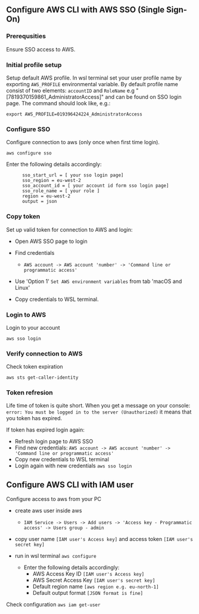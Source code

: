 
## Configure AWS CLI with AWS SSO (Single Sign-On) 

### Prerequsities
Ensure SSO access to AWS.

### Initial profile setup
Setup default AWS profile. In wsl terminal set your user profile name by exporting `AWS_PROFILE` environmental variable. By default profile name consist of two elements: `accountID` and `RoleName` e.g "[7819370159861_AdministratorAccess]" and can be found on SSO login page. The command should look like, e.g.:
```
export AWS_PROFILE=019396424224_AdministratorAccess
```

### Configure SSO
Configure connection to aws (only once when first time login).
```
aws configure sso
```
Enter the following details accordingly:
```
      sso_start_url = [ your sso login page]
      sso_region = eu-west-2
      sso_account_id = [ your account id form sso login page]
      sso_role_name = [ your role ]
      region = eu-west-2
      output = json
```

### Copy token
Set up valid token for connection to AWS and login:
- Open AWS SSO page to login
- Find credentials 
  - `AWS account -> AWS account 'number' -> 'Command line or programmatic access'`

- Use 'Option 1' `Set AWS environment variables` from tab 'macOS and Linux'
- Copy credentials to WSL terminal.

### Login to AWS
Login to your account
```
aws sso login
```

### Verify connection to AWS
Check token expiration 
```
aws sts get-caller-identity
```

### Token refresion
Life time of token is quite short. When you get a message on your console: `error: You must be logged in to the server (Unauthorized)`
it means that you token has expired.

If token has expired login again: 
  - Refresh login page to AWS SSO
  - Find new credentials: `AWS account -> AWS account 'number' -> 'Command line or programmatic access'`
  - Copy new credentials to WSL terminal
  - Login again with new credentials `aws sso login`


## Configure AWS CLI with IAM user
Configure access to aws from your PC

- create aws user inside aws 
  - `IAM Service -> Users -> Add users -> 'Access key - Programmatic access' -> Users group - admin`
- copy user name `[IAM user's Access key]` and access token `[IAM user's secret key]`
- run in wsl terminal `aws configure`

  - Enter the following details accordingly:
    - AWS Access Key ID `[IAM user's Access key]`
    - AWS Secret Access Key `[IAM user's secret key]`
    - Default region name `[aws region e.g. eu-north-1]`
    - Default output format `[JSON format is fine]`

Check configuration `aws iam get-user`